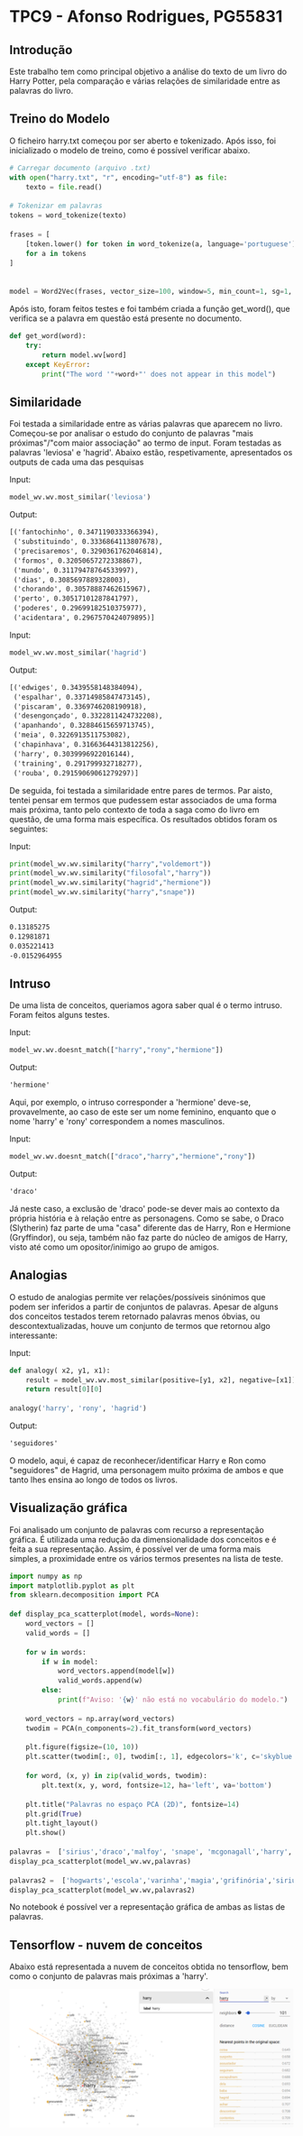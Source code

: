 # TPC9 - Afonso Rodrigues, PG55831

## Introdução

Este trabalho tem como principal objetivo a análise do texto de um livro do Harry Potter, pela comparação e várias relações de similaridade entre as palavras do livro.

## Treino do Modelo

O ficheiro harry.txt começou por ser aberto e tokenizado. Após isso, foi inicializado o modelo de treino, como é possível verificar abaixo.

```python
# Carregar documento (arquivo .txt)
with open("harry.txt", "r", encoding="utf-8") as file:
    texto = file.read()

# Tokenizar em palavras
tokens = word_tokenize(texto)

frases = [
    [token.lower() for token in word_tokenize(a, language='portuguese') if token.isalpha()]
    for a in tokens
]


model = Word2Vec(frases, vector_size=100, window=5, min_count=1, sg=1, epochs=5, workers=3)
```


Após isto, foram feitos testes e foi também criada a função get_word(), que verifica se a palavra em questão está presente no documento.

```python
def get_word(word):
    try:
        return model.wv[word]
    except KeyError:
        print("The word '"+word+"' does not appear in this model")
```

## Similaridade

Foi testada a similaridade entre as várias palavras que aparecem no livro. Começou-se por analisar o estudo do conjunto de palavras "mais próximas"/"com maior associação" ao termo de input. Foram testadas as palavras 'leviosa' e 'hagrid'. Abaixo estão, respetivamente, apresentados os outputs de cada uma das pesquisas

Input:
```python
model_wv.wv.most_similar('leviosa')
```
Output:
```txt
[('fantochinho', 0.3471190333366394),
 ('substituindo', 0.3336864113807678),
 ('precisaremos', 0.3290361762046814),
 ('formos', 0.32050657272338867),
 ('mundo', 0.31179478764533997),
 ('dias', 0.3085697889328003),
 ('chorando', 0.30578887462615967),
 ('perto', 0.30517101287841797),
 ('poderes', 0.29699182510375977),
 ('acidentara', 0.2967570424079895)]
```

Input:
```python
model_wv.wv.most_similar('hagrid')
```
Output:
```txt
[('edwiges', 0.3439558148384094),
 ('espalhar', 0.33714985847473145),
 ('piscaram', 0.3369746208190918),
 ('desengonçado', 0.3322811424732208),
 ('apanhando', 0.32884615659713745),
 ('meia', 0.3226913511753082),
 ('chapinhava', 0.31663644313812256),
 ('harry', 0.3039996922016144),
 ('training', 0.291799932718277),
 ('rouba', 0.29159069061279297)]
```

De seguida, foi testada a similaridade entre pares de termos. Par aisto, tentei pensar em termos que pudessem estar associados de uma forma mais próxima, tanto pelo contexto de toda a saga como do livro em questão, de uma forma mais específica. Os resultados obtidos foram os seguintes:

Input:
```python
print(model_wv.wv.similarity("harry","voldemort"))
print(model_wv.wv.similarity("filosofal","harry"))
print(model_wv.wv.similarity("hagrid","hermione"))
print(model_wv.wv.similarity("harry","snape"))
```
Output:
```txt
0.13185275
0.12981871
0.035221413
-0.0152964955
```

## Intruso

De uma lista de conceitos, queriamos agora saber qual é o termo intruso. Foram feitos alguns testes. 

Input:
```python
model_wv.wv.doesnt_match(["harry","rony","hermione"])
```
Output:
```txt
'hermione'
```

Aqui, por exemplo, o intruso corresponder a 'hermione' deve-se, provavelmente, ao caso de este ser um nome feminino, enquanto que o nome 'harry' e 'rony' correspondem a nomes masculinos.

Input:
```python
model_wv.wv.doesnt_match(["draco","harry","hermione","rony"])
```
Output:
```txt
'draco'
```

Já neste caso, a exclusão de 'draco' pode-se dever mais ao contexto da própria história e à relação entre as personagens. Como se sabe, o Draco (Slytherin) faz parte de uma "casa" diferente das de Harry, Ron e Hermione (Gryffindor), ou seja, também não faz parte do núcleo de amigos de Harry, visto até como um opositor/inimigo ao grupo de amigos. 

## Analogias

O estudo de analogias permite ver relações/possíveis sinónimos que podem ser inferidos a partir de conjuntos de palavras. Apesar de alguns dos conceitos testados terem retornado palavras menos óbvias, ou descontextualizadas, houve um conjunto de termos que retornou algo interessante:

Input:
```python
def analogy( x2, y1, x1):
    result = model_wv.wv.most_similar(positive=[y1, x2], negative=[x1])
    return result[0][0]

analogy('harry', 'rony', 'hagrid')
```
Output:
```txt
'seguidores'
```

O modelo, aqui, é capaz de reconhecer/identificar Harry e Ron como "seguidores" de Hagrid, uma personagem muito próxima de ambos e que tanto lhes ensina ao longo de todos os livros.

## Visualização gráfica

Foi analisado um conjunto de palavras com recurso a representação gráfica. É utilizada uma redução da dimensionalidade dos conceitos e é feita a sua representação. Assim, é possível ver de uma forma mais simples, a proximidade entre os vários termos presentes na lista de teste.

```python
import numpy as np
import matplotlib.pyplot as plt
from sklearn.decomposition import PCA

def display_pca_scatterplot(model, words=None):
    word_vectors = []
    valid_words = []

    for w in words:
        if w in model:
            word_vectors.append(model[w])
            valid_words.append(w)
        else:
            print(f"Aviso: '{w}' não está no vocabulário do modelo.")

    word_vectors = np.array(word_vectors)
    twodim = PCA(n_components=2).fit_transform(word_vectors)

    plt.figure(figsize=(10, 10))
    plt.scatter(twodim[:, 0], twodim[:, 1], edgecolors='k', c='skyblue', s=100)

    for word, (x, y) in zip(valid_words, twodim):
        plt.text(x, y, word, fontsize=12, ha='left', va='bottom')

    plt.title("Palavras no espaço PCA (2D)", fontsize=14)
    plt.grid(True)
    plt.tight_layout()
    plt.show()

palavras =  ['sirius','draco','malfoy', 'snape', 'mcgonagall','harry', 'rony', 'hermione', 'dumbledore','hagrid']
display_pca_scatterplot(model_wv.wv,palavras)

palavras2 =  ['hogwarts','escola','varinha','magia','grifinória','sirius','draco','malfoy', 'snape', 'mcgonagall','harry', 'rony', 'hermione', 'dumbledore','hagrid']
display_pca_scatterplot(model_wv.wv,palavras2)
```
No notebook é possível ver a representação gráfica de ambas as listas de palavras.

## Tensorflow - nuvem de conceitos

Abaixo está representada a nuvem de conceitos obtida no tensorflow, bem como o conjunto de palavras mais próximas a 'harry'.

<img src="nuvem.png">

